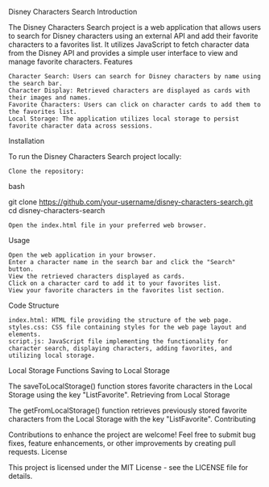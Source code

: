Disney Characters Search
Introduction

The Disney Characters Search project is a web application that allows users to search for Disney characters using an external API and add their favorite characters to a favorites list. It utilizes JavaScript to fetch character data from the Disney API and provides a simple user interface to view and manage favorite characters.
Features

    Character Search: Users can search for Disney characters by name using the search bar.
    Character Display: Retrieved characters are displayed as cards with their images and names.
    Favorite Characters: Users can click on character cards to add them to the favorites list.
    Local Storage: The application utilizes local storage to persist favorite character data across sessions.

Installation

To run the Disney Characters Search project locally:

    Clone the repository:

bash

git clone https://github.com/your-username/disney-characters-search.git
cd disney-characters-search

    Open the index.html file in your preferred web browser.

Usage

    Open the web application in your browser.
    Enter a character name in the search bar and click the "Search" button.
    View the retrieved characters displayed as cards.
    Click on a character card to add it to your favorites list.
    View your favorite characters in the favorites list section.

Code Structure

    index.html: HTML file providing the structure of the web page.
    styles.css: CSS file containing styles for the web page layout and elements.
    script.js: JavaScript file implementing the functionality for character search, displaying characters, adding favorites, and utilizing local storage.

Local Storage Functions
Saving to Local Storage

The saveToLocalStorage() function stores favorite characters in the Local Storage using the key "ListFavorite".
Retrieving from Local Storage

The getFromLocalStorage() function retrieves previously stored favorite characters from the Local Storage with the key "ListFavorite".
Contributing

Contributions to enhance the project are welcome! Feel free to submit bug fixes, feature enhancements, or other improvements by creating pull requests.
License

This project is licensed under the MIT License - see the LICENSE file for details.